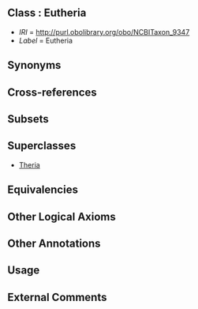 
## Class : Eutheria

 * *IRI* = http://purl.obolibrary.org/obo/NCBITaxon_9347
 * *Label* = Eutheria

## Synonyms


## Cross-references


## Subsets


## Superclasses

 * [Theria <Mammalia>](../../NCBITaxon/25/NCBITaxon_32525.md)

## Equivalencies


## Other Logical Axioms


## Other Annotations


## Usage


## External Comments

